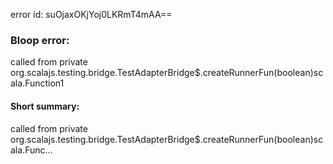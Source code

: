 error id: suOjaxOKjYoj0LKRmT4mAA==
### Bloop error:

called from private org.scalajs.testing.bridge.TestAdapterBridge$.createRunnerFun(boolean)scala.Function1
#### Short summary: 

called from private org.scalajs.testing.bridge.TestAdapterBridge$.createRunnerFun(boolean)scala.Func...